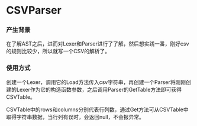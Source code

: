 # CSVParser

### 产生背景

​	在了解AST之后，进而对Lexer和Parser进行了了解，然后想实践一番，刚好csv的规则比较少，所以就写一个CSV的解析了。

### 使用方式

​	创建一个Lexer，调用它的Load方法传入csv字符串，再创建一个Parser将刚刚创建的Lexer作为它的构造函数参数，之后调用Parser的GetTable方法即可获得CSVTable。

​	CSVTable中的rows和columns分别代表行列数，通过Get方法可从CSVTable中取得字符串数据，当行列有误时，会返回null，不会报异常。